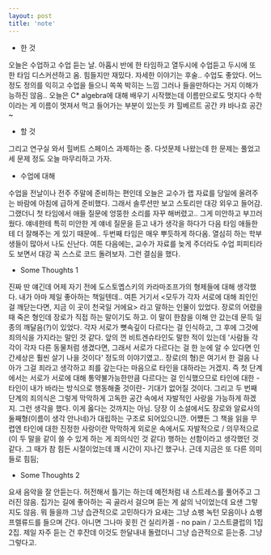 ```yaml
---
layout: post
title: 'note'
---
```


- 한 것

오늘은 수업하고 수업 듣는 날. 아홉시 반에 한 타임하고 열두시에 수업듣고 두시에 또 한 타임 디스커션하고 옴. 힘들지만 재밌다. 자세한 이야기는 후술.. 수업도 좋았다. 어느정도 정의를 익히고 수업을 들으니 쏙쏙 박히는 느낌 그러나 들을만하다는 거지 이해가능하진 않음.. 오늘은 C* algebra에 대해 배우기 시작했는데 이름만으로도 멋지다 수학이라는 게 이름이 멋져서 먹고 들어가는 부분이 있는듯 캬 힐베르트 공간 캬 바나흐 공간~ 

- 할 것

그리고 연구실 와서 힐버트 스페이스 과제하는 중. 다섯문제 나왔는데 한 문제는 풀었고 세 문제 정도 오늘 마무리하고 가자. 

- 수업에 대해

수업을 전날이나 전주 주말에 준비하는 편인데 오늘은 교수가 랩 자료를 당일에 올려주는 바람에 아침에 급하게 준비했다. 그래서 솔루션만 보고 스토리만 대강 외우고 들어감. 그랬더니 첫 타임에서 애들 질문에 엉뚱한 소리를 자꾸 해버렸고.. 그게 미안하고 부끄러웠다. 얘네한테 특히 미안한 게 얘네 질문을 듣고 내가 생각을 하다가 다음 타임 애들한테 더 잘해주는 게 있기 때문에.. 두번째 타임은 매우 뿌듯하게 하다옴. 열심히 하는 학부생들이 많아서 나도 신난다. 여튼 다음에는, 교수가 자료를 늦게 주더라도 수업 피피티라도 보면서 대강 꼭 스스로 코드 돌려보자. 그런 결심을 했다. 

- Some Thoughts 1

진짜 딴 얘긴데 어제 자기 전에 도스토옙스키의 카라마조프가의 형제들에 대해 생각했다. 내가 아마 제일 좋아하는 책일텐데.. 여튼 거기서 <모두가 각자 서로에 대해 죄인인 걸 깨닫는다면, 지금 이 곳이 천국일 거에요> 라고 말하는 인물이 있었다. 장로의 어렸을 때 죽은 형인데 장로가 직접 하는 말이기도 하고. 이 말이 한참을 이해 안 갔는데 문득 일종의 깨달음(?)이 있었다. 각자 서로가 뼛속깊이 다르다는 걸 인식하고, 그 후에 그것에 죄의식을 가지라는 말인 것 같다. 앞의 껀 비트겐슈타인도 말한 적이 있는데 '사람들 각각이 각자 다른 동물처럼 생겼다면, 그래서 서로가 다르다는 걸 한 눈에 알 수 있다면 인간세상은 훨씬 살기 나을 것이다' 정도의 이야기였고.. 장로(의 형)은 여기서 한 걸음 나아가 그걸 죄라고 생각하고 죄를 갚는다는 마음으로 타인을 대하라는 거겠지. 즉 첫 단계에서는 서로가 서로에 대해 통약불가능한만큼 다르다는 걸 인식했으므로 타인에 대한 -타인이 내가 바라는 방식으로 행동해줄 것이란- 기대가 없어질 것이다. 그리고 두 번째 단계의 죄의식은 그렇게 막막하게 고독한 공간 속에서 자발적인 사랑을 가능하게 하겠지. 
그런 생각을 했다. 이게 옳다는 것까지는 아님. 당장 이 소설에서도 장로와 알료사의 둘째형(이름이 생각 안나네)가 대립하는 구조로 되어있으니깐. 어쩄든 그 책을 읽을 무렵엔 타인에 대한 진정한 사랑이란 막막하게 외로운 속에서도 자발적으로 / 의무적으로 (이 두 말을 같이 쓸 수 있게 하는 게 죄의식인 것 같다) 행하는 선함이라고 생각했던 것 같다. 그 때가 참 힘든 시절이었는데 꽤 시간이 지나긴 했구나. 근데 지금은 또 다른 의미들로 힘딈;

- Some Thoughts 2

요새 음악을 잘 안듣는다. 허전해서 틀기는 하는데 예전처럼 내 스트레스를 풀어주고 그러진 않음. 집가는 길에 좋아하는 곡 골라서 걸으며 듣는 게 삶의 낙이었는데 요샌 그렇지도 않음. 뭐 들을까 그냥 습관적으로 고민하다가 요새는 그냥 쇼팽 녹턴 모음이나 쇼팽 프렐류드를 들으며 간다. 아니면 그나마 꽂힌 건 실리카겔 - no pain / 고스트클럽의 1집 2집. 제일 자주 듣는 건 후잔데 이것도 한달내내 돌렸더니 그냥 습관적으로 듣는중. 그냥 그렇다고.
